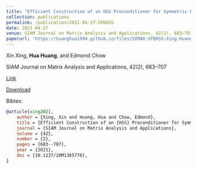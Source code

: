 ```yaml
---
title: "Efficient Construction of an HSS Preconditioner for Symmetric Positive Definite H2 Matrices"
collection: publications
permalink: /publication/2021-04-27-SPDHSS
date: 2021-04-27
venue: SIAM Journal on Matrix Analysis and Applications, 42(2), 683–707
paperurl: 'https://huanghua1994.github.io/files/SIMAX-SPDHSS-Xing-Huang-Chow.pdf'
---
```

Xin Xing, **Hua Huang**, and Edmond Chow

SIAM Journal on Matrix Analysis and Applications, 42(2), 683–707

[Link](https://epubs.siam.org/doi/abs/10.1137/20M1365776)

[Download](https://huanghua1994.github.io/files/SIMAX-SPDHSS-Xing-Huang-Chow.pdf)

Bibtex:

```bibtex
@article{xing2021,
    author = {Xing, Xin and Huang, Hua and Chow, Edmond},
    title = {Efficient Construction of an {HSS} Preconditioner for Symmetric Positive Definite \$\mathcal{H}^2\$ Matrices},
    journal = {SIAM Journal on Matrix Analysis and Applications},
    volume = {42},
    number = {2},
    pages = {683--707},
    year = {2021},
    doi = {10.1137/20M1365776},
}
```

